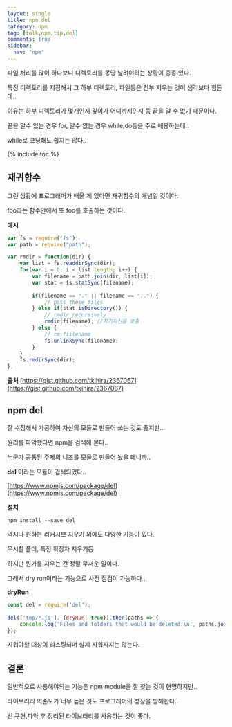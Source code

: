 ```yaml
---
layout: single
title: npm del
category: npm
tag: [talk,npm,tip,del]
comments: true
sidebar:
  nav: "npm"
---
```


파일 처리를 많이 하다보니 디렉토리를 몽땅 날려야하는 상황이 종종 있다.

특정 디렉토리를 지정해서 그 하부 디렉토리, 파일등은 전부 지우는 것이 생각보다 힘든데..

이유는 하부 디렉토리가 몇개인지 깊이가 어디까지인지 등 끝을 알 수 없기 때문이다.

끝을 알수 있는 경우 for, 알수 없는 경우 while,do등을 주로 애용하는데..

while로 코딩해도 쉽지는 않다..

{% include toc %}

## 재귀함수

그런 상황에 프로그래머가 배울 게 있다면 재귀함수의 개념일 것이다.

foo라는 함수안에서 또 foo를 호출하는 것이다.

**예시**  
```javascript
var fs = require("fs");
var path = require("path");

var rmdir = function(dir) {
	var list = fs.readdirSync(dir);
	for(var i = 0; i < list.length; i++) {
		var filename = path.join(dir, list[i]);
		var stat = fs.statSync(filename);
		
		if(filename == "." || filename == "..") {
			// pass these files
		} else if(stat.isDirectory()) {
			// rmdir recursively
			rmdir(filename); //자기자신을 호출
		} else {
			// rm fiilename
			fs.unlinkSync(filename);
		}
	}
	fs.rmdirSync(dir);
};
```  
**출처** [https://gist.github.com/tkihira/2367067](https://gist.github.com/tkihira/2367067)

## npm del

잘 수정해서 가공하여 자신의 모듈로 만들어 쓰는 것도 좋지만..

원리를 파악했다면 npm을 검색해 본다..

누군가 공통된 주제의 니즈를 모듈로 만들어 놨을 테니까..

**del** 이라는 모듈이 검색되었다..

[https://www.npmjs.com/package/del](https://www.npmjs.com/package/del)

**설치**  
```text
npm install --save del
```

역시나 원하는 리커시브 지우기 외에도 다양한 기능이 있다.

무시할 폴더, 특정 확장자 지우기등 

하지만 뭔가를 지우는 건 정말 무서운 일이다.

그래서 dry run이라는 기능으로 사전 점검이 가능하다..

**dryRun**  
```javascript
const del = require('del');
 
del(['tmp/*.js'], {dryRun: true}).then(paths => {
    console.log('Files and folders that would be deleted:\n', paths.join('\n'));
});
```

지워야할 대상이 리스팅되며 실제 지워지지는 않는다.

## 결론

일반적으로 사용해야되는 기능은 npm module을 잘 찾는 것이 현명하지만.. 

라이브러리 의존도가 너무 높은 것도 프로그래머의 성장을 방해한다..

선 구현,파악 후 정리된 라이브러리를 사용하는 것이 좋다.